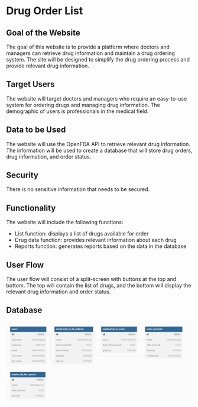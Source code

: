 # Drug Order List

## Goal of the Website
The goal of this website is to provide a platform where doctors and managers can retrieve drug information and maintain a drug ordering system. The site will be designed to simplify the drug ordering process and provide relevant drug information.

## Target Users
The website will target doctors and managers who require an easy-to-use system for ordering drugs and managing drug information. The demographic of users is professionals in the medical field.

## Data to be Used
The website will use the OpenFDA API to retrieve relevant drug information. The information will be used to create a database that will store drug orders, drug information, and order status.

## Security
There is no sensitive information that needs to be secured.

## Functionality
The website will include the following functions:
- List function: displays a list of drugs available for order
- Drug data function: provides relevant information about each drug
- Reports function: generates reports based on the data in the database

## User Flow
The user flow will consist of a split-screen with buttons at the top and bottom. The top will contain the list of drugs, and the bottom will display the relevant drug information and order status.

## Database
![database](database.jpg)
